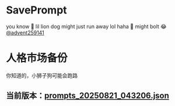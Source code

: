 # SavePrompt
you know 🫠 lil lion dog might just run away lol
haha 🐶 might bolt 😂 [@advent259141](https://github.com/advent259141)

# 人格市场备份
你知道的，小狮子狗可能会跑路

## 当前版本：[prompts_20250821_043206.json](https://github.com/Larch-C/SavePrompt/blob/main/prompts_20250821_043206.json)
